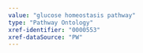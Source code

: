 ```yaml
---
value: "glucose homeostasis pathway"
type: "Pathway Ontology"
xref-identifier: "0000553"
xref-dataSource: "PW"
---
```

